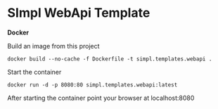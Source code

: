 # SImpl WebApi Template

**Docker**

Build an image from this project
```shell
docker build --no-cache -f Dockerfile -t simpl.templates.webapi .
```

Start the container
```shell
docker run -d -p 8080:80 simpl.templates.webapi:latest
```

After starting the container point your browser at localhost:8080
